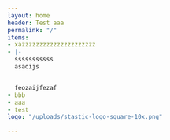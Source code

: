 ```yaml
---
layout: home
header: Test aaa
permalink: "/"
items:
- xazzzzzzzzzzzzzzzzzzzzz
- |-
  sssssssssss
  asaoijs


  feozaijfezaf
- bbb
- aaa
- test
logo: "/uploads/stastic-logo-square-10x.png"

---
```

